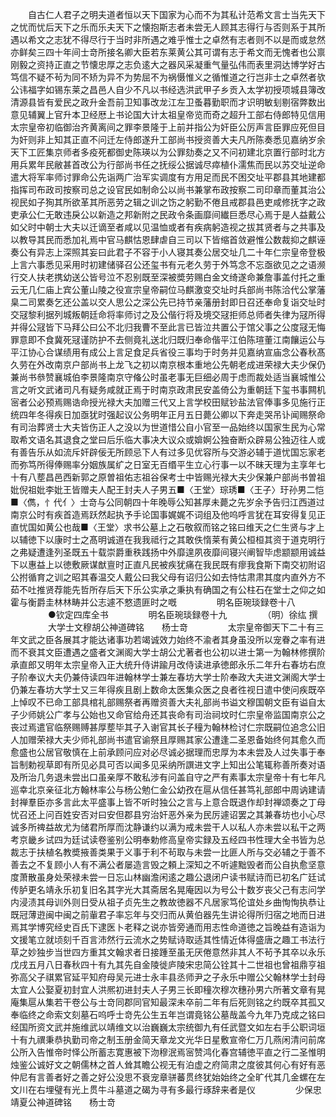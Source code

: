 <!-- { "loadSidebar": true } -->
　　自古仁人君子之明夫道者恒以天下国家为心而不为其私计范希文言士当先天下之忧而忧后天下之乐而乐夫天下之懐抱斯志者未尝无人顾其志得行与否则系于其所遇以希文之志犹不得尽行于当时非所遇之难乎惟士之卓然有志者则不以是而或怠然亦鲜矣三四十年间士竒所接名卿大臣若东莱黄公其可谓有志于希文而无愧者也公禀刚毅之资持正直之节懐忠厚之志负逺大之器风采凝重气量弘伟而表里洞达博学好古笃信不疑不茍为同不矫为异不为势屈不为祸慑惟义之循惟道之行岂非士之卓然者欤公讳福字如锡东莱之昌邑人自少不凡以书经选洪武甲子乡贡入太学初授项城县簿改清源县皆有爱民之政升金吾前卫知事改龙江左卫蚤暮勤职而才识明敏刬剔宿弊数出意见辅翼上官升本卫经厯上书论国大计太祖皇帝览而奇之超升工部右侍郎特见信用太宗皇帝初临御治齐黄离间之罪李景隆于上前并指公为奸臣公厉声言臣罪应死但目为奸则非上知其正直不问迁左侍郎遂升工部尚书授资善大夫凡所陈奏悉见嘉纳岁余天下工匠集京师者多疫死都御史陈瑛以为公罪劾奏之又不问初建北京置行部时北方用兵累年民敝甚首改公为行部尚书任之抚绥公据诚尽瘁植仆濡焦而民以苏交址逆命遣大将军率师讨罪命公先诣两广治军实调度有方用足而民不困交址平郡县其地建都指挥司布政司按察司总之设官民如制命公以尚书兼掌布政按察二司印章而董其治公视民如子狥其所欲革其所恶劳之辑之训之饬之躬勤不倦且戒郡县邑吏咸修抚字之政吏承公仁无敢违戾公以新造之邦新附之民政令条画靡间纎巨悉尽心焉于是人益戴公如父时中朝士大夫以迁谪至者咸以见温恤或者有疾病躬造视之拔其贤者与之共事及以教导其民而悉加礼焉中官马麒怙恩肆虐自三司以下皆缩首敛避惟公数裁抑之麒诬奏公有异志上深照其妄曰此君子不容于小人寝其奏公居交址几二十年仁宗皇帝登极上言六事悉见采用时初建储驿召公还玺书有元老久劳于外笃念不忘亟欲见之之语濒行交人扶老携幼送公皆号泣不忍别既至深被奬劳赐白金文绮遂命兼詹事盖付托之重云无几仁庙上宾公董山陵之役宣宗皇帝嗣位马麒激变交址时兵部尚书陈洽代公掌藩臬二司累奏乞还公盖以交人思公之深公先已持节亲藩册封即日召还奉命复诣交址时交冦黎利据列城叛朝廷命将率师讨之及公偕行将及境交冦拒师总师者失律为冦所得并得公冦皆下马拜公曰公不北归我曹不至此言已皆泣共置公于馆父事之公度冦无悔罪意即不食冀死冦谨防护不去侧竟礼送北归既归奉命偕平江伯陈瑄董江南饟运公与平江协心合谋绩用有成公上言足食足兵省役三事均于时务并见嘉纳宣庙念公春秋髙久劳在外改南京户部尚书上龙飞之初以南京根本重地公先朝老成进荣禄大夫少保仍兼尚书叅赞襄城伯李景隆南京守偹公时虽老事无巨细必周于虑而裁处适当襄城惟公言之听文武诸司凡有疑务咸就正焉于时南京政肃民安盖倚公为重朝廷下玺书事闗机宻者公必预焉赐诰命授光禄大夫加赠三代又上言学校田赋钞盐法官俸事多见施行正统四年冬得疾日加亟犹时强起议公务明年正月五日薨公卿以下奔走哭吊讣闻赐祭命有司治葬贤士大夫皆伤正人之没以为世道惜公自小官至一品始终以国家生民为心常取希文语名其退食之堂曰后乐临大事决大议众或媕婀公独奋断众辟易公独迈往人或有善告乐从如流斥奸辟佞无所顾忌下人有过多见优容所与交游必辅于道忧国忘家老而弥笃所得俸赐率分姻族属纩之日室无百缗平生立心行事一以不昧天理为主享年七十有八塟昌邑西新郭之原曽祖佑志祖谷保考士中皆赐光禄大夫少保兼户部尚书曽祖妣倪祖妣李妣王皆赠夫人配王封夫人子男五■〈王堂〉琮琇■〈王子〉玗孙男二恺■〈儁，忄代亻〉士竒与公同朝四十年晚辱公知甚厚未薨之先岁余予告归江西道过南京公时有疾首造焉跃然起执予手论国事娓娓不词组及他呜呼言犹在耳安得复见正直忧国如黄公也哉■〈王堂〉求书公墓上之石敬叙而铭之铭曰维天之仁生贤与才上以辅徳下以康时士之髙明诚道在我我祗行之其敢佚惰莱有黄公桓桓其资于道克明行之弗疑遭逢列圣既五十载崇爵重秩践扬中外靡遑夙夜靡间寝兴阐智毕虑颛颛用诚益下以惠益上以徳敷厥谋猷亶时正直凡民被疾犹痛在我民既有瘳我食斯下南交初附诏公拊循育之训之昭其春温交人戴公曰我父母有诏归公如去恃怙肃肃其度内直外方不茹不吐推贤荐能先哲所存后天下乐公实承之秉执有确国之有公柱石在堂士之仰之如霍与衡爵圭林林畴并公志遽不憗遗匪时之嘅
　　
　　明名臣琬琰録卷十八
　　
　　●钦定四库全书
　　
　　明名臣琬琰録卷十九
　　
　　（明）徐纮 撰
　　
　　大学士文穆胡公神道碑铭　　杨士竒
　　
　　太宗皇帝御天下二十有三年文武之臣各展其才能达诸事功若竭诚效力始终不渝者其身虽没所以宠眷之率有进而不衰其文臣遭遇之盛者文渊阁大学士胡公尤著者也公初以进士第一为翰林修撰阶承直郎又明年太宗皇帝入正大统升侍讲踰月改侍读进承徳郎永乐二年升右春坊右庶子阶奉议大夫仍兼侍读四年进翰林学士兼左春坊大学士阶奉政大夫进文渊阁大学士仍兼左春坊大学士又三年得疾且剧上数命太医集众医之良者徃视日遣中使问疾既卒上悼叹不已命工部具棺礼部赐祭者再赠资善大夫礼部尚书谥文穆国朝文臣有谥自太子少师姚公广孝与公始也又命官给舟还其丧命有司治祠坟时仁宗皇帝监国南京公之丧过焉遣官临祭赐赙甚厚塟毕其子入谢官其长子穜为翰林检讨仁宗既嗣位追念公旧人加赠荣禄大夫少师礼部尚书遣官谕祭且厚赐其家公遭逢二圣恩备始终何其愈久而愈盛也公居官敬慎在上前承顾问应对必尽诚必据理而忠厚为本未尝及人过失事于奉旨制勅视草即有所见必具可否以闻多见采纳所譔进文字上知出公笔辄称善所奏对语及所治几务退未尝出口虽亲厚不敢私涉有问盖自守之严有素事太宗皇帝十有七年凡巡幸北京亲征北方翰林率公与杨公勉仁金公幼孜在扈从信任甚笃礼部郎中周讷建请封禅羣臣亦多言此太平盛事上皆不听时独公之言与上意合既退作却封禅颂奏之丁母忧召还上问百姓安否对曰安但郡县穷治奸恶外亲为民厉遽诏罢之其兼春坊也小心尽诚多所禆益故尤为储君所厚而沈静谦约以满为戒未尝干人以私人亦未尝以私干之两考京畿乡试四为廷试读卷鉴别公明奉勅修高皇帝实録及五经四书性理大全书皆为总裁志于扶植名教奬掖善类果于义事于利不茍取与未尝一比匪人所与交必辅之于善不善去之不复顾小人有不满公者屡造言毁之頼上深知之不听遽黜毁者而公自执愈坚意度萧散虽身处荣禄未尝一日忘山林幽澹闲逺之趣公退闭户读书赋诗而已初名广廷试传胪更名靖永乐初复旧名其字光大其斋居名晃庵因以为号公十数岁丧父己有志问学内浸渍其母训外则日受从祖子贞先生之教故徳器不凡居家笃伦谊处乡曲恂恂执恭让既冠薄逰闽中闽之前軰君子率忘年与交归而从黄伯器先生讲论得所归宿之地而日进焉其学博究经史百氏下逮医卜老释之说亦皆旁通而用志性命道徳之旨晚益有造诣为文援笔立就顷刻千百言沛然行云流水之势赋诗取适其性情近体得盛唐之趣工书法行草之妙独步当世四方重其文翰求者日接踵至虽无厌倦意然非其人不茍予其卒以永乐戊戌五月八日春秋四十有九其先自金陵徙庐陵宋忠简公铨其十二世祖也曾祖鼎亨祖弥高父子祺累官延平知府母吴元进士永丰县丞师尹之子永乐中赠公父翰林学士封母太宜人公娶夏初封宜人洪熈初进封夫人子男三长即穜次穆次穗孙男六所著文章有晃庵集扈从集若干卷公与士竒同郡同官知最深未卒前二年有后死则铭之约既卒其孤又奉临终之命索文刻墓石呜呼士竒先公生五年岂谓竟铭公墓哉盖今九年乃克成之铭曰经国所资文武并施维武以靖维文以治巍巍太宗统御九有任武暨文如左右手公职词垣十有九禩秉恭执勤司帝之制玉册金简天章龙文光华日星敷宣帝仁万几燕闲清问前席公所入告惟帝时怿公所蓄志寛惠被下沕穆泯焉宻赞鸿化春宫辅徳平直之行二圣惟明烛鉴公诚好文之朝儒林之首人耸其瞻公视无有泊虚之府简肃之度彼其何心有好有恶仲尼有言善者好之善之好公没思不衰宠章骈蕃贯终犹始始终之全旷代其几金螺在左文川在右埋璧有光上贯牛斗墓道之碣为寻有多最行琢辞来者是仪
　　
　　少保忠靖夏公神道碑铭　　杨士竒
　　
